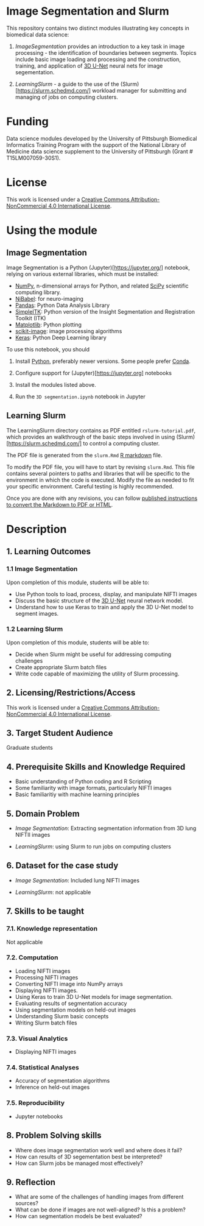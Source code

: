 # Image Segmentation and Slurm

This repository contains two distinct modules illustrating key concepts in biomedical data science:

1. *ImageSegmentation* provides an introduction to a key task in image processing - the identification of boundaries between segments. Topics include basic image loading and processing and the construction, training, and application of [3D U-Net](https://lmb.informatik.uni-freiburg.de/Publications/2016/CABR16/) neural nets for image segementation. 

2. *LearningSlurm* - a guide to the use of the (Slurm)[https://slurm.schedmd.com/] workload manager for submitting and managing of jobs on computing clusters. 

# Funding

Data science modules developed by the University of Pittsburgh Biomedical Informatics Training Program with the support of the National Library of Medicine data science supplement to the University of Pittsburgh (Grant # T15LM007059-30S1). 

# License

This work is licensed under a [Creative Commons Attribution-NonCommercial 4.0 International License](https://creativecommons.org/licenses/by-nc/4.0/).

# Using the module

## Image Segmentation

Image Segmentation is a Python (Jupyter)[https://jupyter.org/] notebook, relying on various external libraries, which must be installed:

* [NumPy](http://www.numpy.org/), n-dimensional arrays for Python, and related [SciPy](https://scipy.org/scipylib/index.html) scientific computing library.
* [NiBabel](https://nipy.org/nibabel/): for neuro-imaging
* [Pandas](https://pandas.pydata.org/): Python Data Analysis Library
* [SimpleITK](http://www.simpleitk.org/): Python version of the Insight Segmentation and Registration Toolkit (ITK) 
* [Matplotlib](https://matplotlib.org/): Python plotting
* [scikit-image](https://scikit-image.org/): image processing algorithms
* [Keras](https://keras.io/): Python Deep Learning library

To use this notebook, you should

1. Install [Python](https://www.python.org), preferably newer versions. Some people prefer [Conda](https://conda.io/projects/conda/en/latest/#). 

2. Configure support for (Jupyter)[https://jupyter.org] notebooks

3. Install the modules listed above.

4. Run the `3D segmentation.ipynb` notebook in Jupyter

## Learning Slurm

The LearningSlurm directory contains as PDF entitled `rslurm-tutorial.pdf`, which provides an walkthrough of the basic steps involved in using (Slurm)[https://slurm.schedmd.com/] to control a computing cluster. 

The PDF file is generated from the `slurm.Rmd` [R markdown](https://rmarkdown.rstudio.com/) file. 

To modify the PDF file, you will have to start by revising `slurm.Rmd`. This file contains several pointers to paths and libraries that will be specific to the environment in which the code is executed. Modify the file as needed to fit your specific environment. Careful testing is highly recommended.

Once you are done with any revisions, you can follow [published instructions to convert the Markdown to PDF or HTML](https://rmarkdown.rstudio.com/articles_intro.html).

# Description

## 1. Learning Outcomes

### 1.1 Image Segmentation

Upon completion of this module, students will be able to:

* Use Python tools to load, process, display, and manipulate NIFTI images
* Discuss the basic structure of the [3D U-Net](https://lmb.informatik.uni-freiburg.de/Publications/2016/CABR16/) neural network model. 
* Understand how to use Keras to train and apply the 3D U-Net model to segment images.

### 1.2 Learning Slurm

Upon completion of this module, students will be able to:
* Decide when Slurm might be useful for addressing computing challenges
* Create appropriate Slurm batch files
* Write code capable of maximizing the utility of Slurm processing. 

## 2. Licensing/Restrictions/Access

This work is licensed under a [Creative Commons Attribution-NonCommercial 4.0 International License](http://creativecommons.org/licenses/by-nc/4.0/").

## 3. Target Student Audience

Graduate students 

## 4. Prerequisite Skills and Knowledge Required

* Basic understanding of Python coding and R Scripting
* Some familiarity with image formats, particularly NIFTI images
* Basic familiaritiy with machine learning principles

## 5. Domain Problem

* *Image Segmentation*: Extracting segmentation information from 3D lung NIFTII images

* *LearningSlurm*: using Slurm to run jobs on computing clusters

## 6. Dataset for the case study

* *Image Segmentation*: Included lung NIFTI images

* *LearningSlurm*: not applicable

## 7. Skills to be taught

### 7.1. Knowledge representation

Not applicable

### 7.2. Computation

* Loading NIFTI images
* Processing NIFTI images
* Converting NIFTI image into NumPy arrays
* Displaying NIFTI images. 
* Using Keras to train 3D U-Net models for image segmentation. 
* Evaluating results of segmentation accuracy
* Using segmentation models on held-out images
* Understanding Slurm basic concepts
* Writing Slurm batch files


### 7.3. Visual Analytics

* Displaying NIFTI images

### 7.4. Statistical Analyses

* Accuracy of segmentation algorithms
* Inference on held-out images

### 7.5. Reproducibility

* Jupyter notebooks

## 8. Problem Solving skills 

* Where does image segmentation work well and where does it fail? 
* How can results of 3D segementation best be interpreted?
* How can Slurm jobs be managed most effectively?

## 9. Reflection

* What are some of the challenges of handling images from different sources? 
* What can be done if images are not well-aligned? Is this a problem?
* How can segmentation models be best evaluated? 

